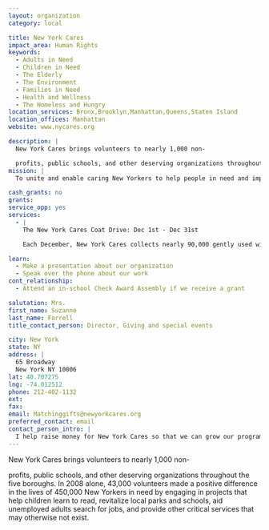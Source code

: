 ```yaml
---
layout: organization
category: local

title: New York Cares
impact_area: Human Rights
keywords: 
  - Adults in Need
  - Children in Need
  - The Elderly
  - The Environment
  - Families in Need
  - Health and Wellness
  - The Homeless and Hungry
location_services: Bronx,Brooklyn,Manhattan,Queens,Staten Island
location_offices: Manhattan
website: www.nycares.org

description: |
  New York Cares brings volunteers to nearly 1,000 non-

  profits, public schools, and other deserving organizations throughout the five boroughs. In 2008 alone, 43,000 volunteers made a positive difference in the lives of 450,000 New Yorkers in need by engaging in projects that help children learn to read, revitalize local parks and schools, aid unemployed adults search for jobs, and provide other critical services that may otherwise not exist.
mission: |
  To unite and enable caring New Yorkers to help people in need and improve our city through volunteer service and creative giving. 

cash_grants: no
grants: 
service_opp: yes
services: 
  - |
    The New York Cares Coat Drive: Dec 1st - Dec 31st

    Each December, New York Cares collects nearly 90,000 gently used winter coats and distributes them to thousands of men, women, and children who would otherwise go without. You can help by organizing your own coat drive and inspiring your family, teachers, and fellow students to give the gift of warmth. Set up a collection site in your school—wherever you choose—and run a coat drive of your own. New York Cares will supply you with posters to promote your collection. All we ask is that you provide the coat collection containers and deliver the coats to our Manhattan warehouse.

learn: 
  - Make a presentation about our organization
  - Speak over the phone about our work
cont_relationship: 
  - Attend an in-school Check Award Assembly if we receive a grant

salutation: Mrs.
first_name: Suzanne
last_name: Farrell
title_contact_person: Director, Giving and special events

city: New York
state: NY
address: |
  65 Broadway  
  New York NY 10006
lat: 40.707275
lng: -74.012512
phone: 212-402-1132
ext: 
fax: 
email: Matchinggifts@newyorkcares.org
preferred_contact: email
contact_person_intro: |
  I help raise money for New York Cares so that we can grow our programs by hiring more staff to create additional projects and deploy more volunteers out in the community. I've been working here for 7-years and have done everything from providing local soup kitchens with a steady stream of volunteers, to making it possible for volunteers to send holiday gifts to families who need them, to what I do now - raise money so that New York Cares continues to make it possible for people to volunteer at the places that need help most.
---
```

New York Cares brings volunteers to nearly 1,000 non-

profits, public schools, and other deserving organizations throughout the five boroughs. In 2008 alone, 43,000 volunteers made a positive difference in the lives of 450,000 New Yorkers in need by engaging in projects that help children learn to read, revitalize local parks and schools, aid unemployed adults search for jobs, and provide other critical services that may otherwise not exist.